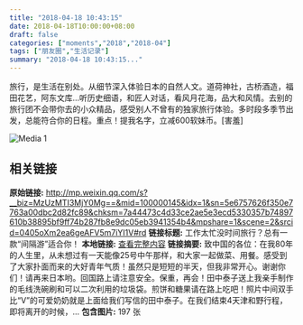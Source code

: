 ```yaml
---
title: "2018-04-18 10:43:15"
date: 2018-04-18T10:00:00+08:00
draft: false
categories: ["moments","2018","2018-04"]
tags: ["朋友圈","生活记录"]
summary: "2018-04-18 10:43:15..."
---
```


旅行，是生活在别处。从细节深入体验日本的自然人文。道荷神社，古桥酒造，福田花艺，阿东文库…听历史细语，和匠人对话，看风月花海，品大和风情。去别的旅行团不会带你去的小众精品，感受别人不曾有的独家旅行体验。多时段多季节出发，总能符合你的日程。重点！提我名字，立减600软妹币。[害羞]

![Media 1](/Moments/photos/2018-04-18/201804181043150.jpg)

## 相关链接

**原始链接:** http://mp.weixin.qq.com/s?__biz=MzUzMTI3MjY0Mg==&mid=100000145&idx=1&sn=5e6757626f350e7763a00dbc2d82fc89&chksm=7a44473c4d33ce2ae5e3ecd5330357b74897610b38895bf9ff74b287fb8e9dc05eb3941354b4&mpshare=1&scene=2&srcid=0405oXm2ea6geAFV5m7iYI1V#rd
**链接标题:** 工作太忙没时间旅行？总有一款“间隔游”适合你！
**本地链接:** [查看完整内容](/link_content/2018/04/2018-04-18/link_content/)
**链接摘要:** 致中国的各位：在我80年的人生里，从未想过有一天能像25号中午那样，和大家一起做菜、用餐。感受到了大家扑面而来的大好青年气质！虽然只是短短的半天，但我非常开心。谢谢你们！请再来日本哟。回国路上请注意安全。保重，再会！田中泰子送上我亲手制作的毛线洗碗刷和可以二次利用的垃圾袋。煎饼和糖果请在路上吃吧！照片中间双手比“V”的可爱奶奶就是上面给我们写信的田中泰子。在我们结束4天津和野行程，即将离开的时候，...
**包含图片:** 197 张

